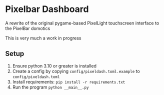 # Pixelbar Dashboard

A rewrite of the original pygame-based PixelLight touchscreen interface to the PixelBar domotics

This is very much a work in progress

## Setup

1. Ensure python 3.10 or greater is installed
2. Create a config by copying `config/pixeldash.toml.example` to `config/pixeldash.toml`
3. Install requirements: `pip install -r requirements.txt`
4. Run the program `python __main__.py`
